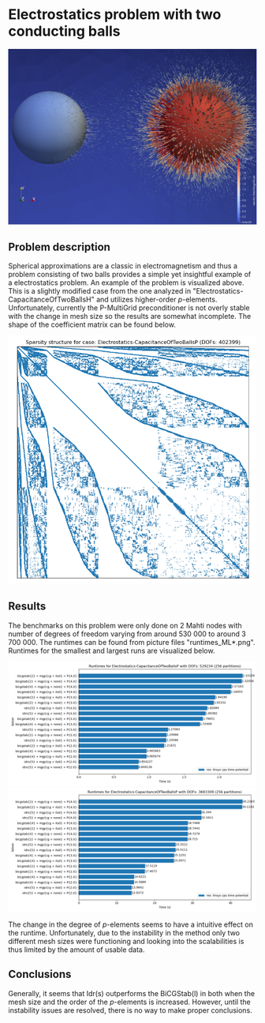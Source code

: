 # Electrostatics problem with two conducting balls

![Problem Visualization](https://github.com/ElmerCSC/elmer-linsys/blob/main/results/Electrostatics-CapacitanceOfTwoBallsP/electrostatics-capacitanceOfTwoBallsP.png?raw=true)

## Problem description

Spherical approximations are a classic in electromagnetism and thus a problem consisting of two balls provides a simple yet insightful example of a electrostatics problem. An example of the problem is visualized above. This is a slightly modified case from the one analyzed in "Electrostatics-CapacitanceOfTwoBallsH" and utilizes higher-order $p$-elements. Unfortunately, currently the P-MultiGrid preconditioner is not overly stable with the change in mesh size so the results are somewhat incomplete. The shape of the coefficient matrix can be found below.

![Sparsity Structure](https://github.com/ElmerCSC/elmer-linsys/blob/main/results/Electrostatics-CapacitanceOfTwoBallsP/sparsity_structure.png?raw=true)

## Results

The benchmarks on this problem were only done on 2 Mahti nodes with number of degrees of freedom varying from around 530 000 to around 3 700 000. The runtimes can be found from picture files "runtimes_ML*.png". Runtimes for the smallest and largest runs are visualized below.

![Runtimes small](https://github.com/ElmerCSC/elmer-linsys/blob/main/results/Electrostatics-CapacitanceOfTwoBallsP/runtimes_ML3.png?raw=true)
![Runtimes large](https://github.com/ElmerCSC/elmer-linsys/blob/main/results/Electrostatics-CapacitanceOfTwoBallsP/runtimes_ML4.png?raw=true)

The change in the degree of $p$-elements seems to have a intuitive effect on the runtime. Unfortunately, due to the instability in the method only two different mesh sizes were functioning and looking into the scalabilities is thus limited by the amount of usable data.

## Conclusions

Generally, it seems that Idr(s) outperforms the BiCGStab(l) in both when the mesh size and the order of the $p$-elements is increased. However, until the instability issues are resolved, there is no way to make proper conclusions.